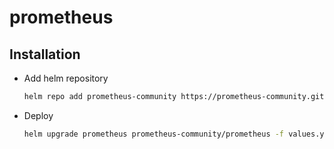 # prometheus

## Installation

* Add helm repository
    ```bash
    helm repo add prometheus-community https://prometheus-community.github.io/helm-charts
    ```
* Deploy
    ```bash
    helm upgrade prometheus prometheus-community/prometheus -f values.yaml
    ```